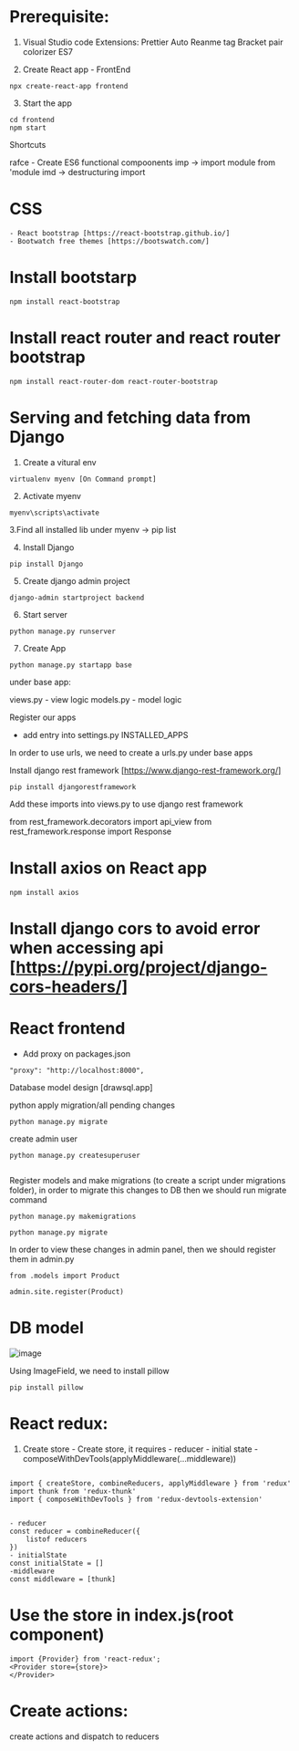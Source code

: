# Prerequisite:

1. Visual Studio code
    Extensions:
      Prettier
      Auto Reanme tag
      Bracket pair colorizer
      ES7
      
      
2. Create React app - FrontEnd

```
npx create-react-app frontend
```

3. Start the app

```
cd frontend
npm start
```

Shortcuts

rafce - Create ES6 functional compoonents 
imp -> import module from 'module
imd -> destructuring import 


# CSS 
    - React bootstrap [https://react-bootstrap.github.io/]
    - Bootwatch free themes [https://bootswatch.com/]
    
# Install bootstarp

```
npm install react-bootstrap
```

# Install react router and react router bootstrap

```
npm install react-router-dom react-router-bootstrap
```

# Serving and fetching data from Django
      
1. Create a vitural env
```
virtualenv myenv [On Command prompt]
```

2. Activate myenv

```
myenv\scripts\activate
```

3.Find all installed lib under myenv -> pip list

4. Install Django

```
pip install Django
```

5. Create django admin project

```
django-admin startproject backend
```

6. Start server

```
python manage.py runserver
```

7. Create App

```
python manage.py startapp base
```

under base app:

views.py - view logic
models.py - model logic

Register our apps 

 - add entry into settings.py INSTALLED_APPS

In order to use urls, we need to create a urls.py under base apps

Install django rest framework [https://www.django-rest-framework.org/]

```
pip install djangorestframework
```
Add these imports into views.py to use django rest framework

from rest_framework.decorators import api_view
from rest_framework.response import Response


# Install axios on React app

```
npm install axios
```

# Install django cors to avoid error when accessing api [https://pypi.org/project/django-cors-headers/]


# React frontend 

 - Add proxy on packages.json

```
"proxy": "http://localhost:8000",
```

Database model design [drawsql.app]

python apply migration/all pending changes

```
python manage.py migrate

```

create admin user

```
python manage.py createsuperuser


```

Register models and make migrations (to create a script under migrations folder), in order to migrate this changes to DB then we should run migrate command

```
python manage.py makemigrations

python manage.py migrate
```

In order to view these changes in admin panel, then we should register them in admin.py

```
from .models import Product

admin.site.register(Product)
```

# DB model

![image](https://user-images.githubusercontent.com/5713791/122660073-24cbfc80-d14c-11eb-9abb-6172f964a659.png)


Using ImageField, we need to install pillow

```
pip install pillow
```

# React redux:

1. Create store 
       - Create store, it requires 
                - reducer
                - initial state
                - composeWithDevTools(applyMiddleware(...middleware))

```

import { createStore, combineReducers, applyMiddleware } from 'redux' 
import thunk from 'redux-thunk'
import { composeWithDevTools } from 'redux-devtools-extension'


- reducer
const reducer = combineReducer({
    listof reducers
})
- initialState
const initialState = []
-middleware
const middleware = [thunk]
```


# Use the store in index.js(root component)

```
import {Provider} from 'react-redux';
<Provider store={store}>
</Provider>
```

# Create actions:

create actions and dispatch to reducers





